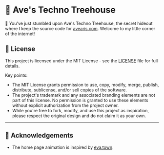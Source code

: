 # 🦉 Ave's Techno Treehouse

👋 You've just stumbled upon Ave's Techno Treehouse, the secret hideout where I keep the source code for [avearis.com](https://avearis.com). Welcome to my little corner of the internet!

## 📜 License

This project is licensed under the MIT License - see the [LICENSE](LICENSE) file for full details.

Key points:

- The MIT License grants permission to use, copy, modify, merge, publish, distribute, sublicense, and/or sell copies of the software.
- The project's trademark and any associated branding elements are not part of this license. No permission is granted to use these elements without explicit authorization from the project owner.
- While you're free to fork, modify, and use this project as inspiration, please respect the original design and do not claim it as your own.

---

## 🎩 Acknowledgements

- The home page animation is inspired by [eva.town](https://github.com/evadecker/eva.town).
